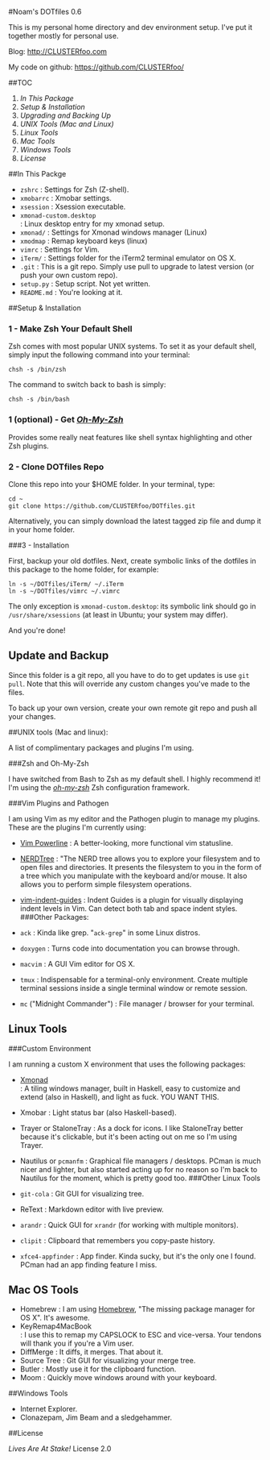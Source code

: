 #Noam's DOTfiles 0.6

This is my personal home directory and dev environment setup. I've put it 
together mostly for personal use. 

Blog: <http://CLUSTERfoo.com>

My code on github: <https://github.com/CLUSTERfoo/>

##TOC

1. *In This Package*
2. *Setup & Installation*
3. *Upgrading and Backing Up*
4. *UNIX Tools (Mac and Linux)*
5. *Linux Tools*
6. *Mac Tools*
7. *Windows Tools*
8. *License*



##In This Packge

* `zshrc`       :    Settings for Zsh (Z-shell).
* `xmobarrc`    :    Xmobar settings.
* `xsession`    :    Xsession executable.
* `xmonad-custom.desktop`   
                :    Linux desktop entry for my xmonad setup.
* `xmonad/`     :    Settings for Xmonad windows manager (Linux)   
* `xmodmap`     :    Remap keyboard keys (linux)
* `vimrc`       :    Settings for Vim. 
* `iTerm/`      :    Settings folder for the iTerm2 terminal emulator on 
OS X.
* `.git`        :    This is a git repo. Simply  use pull to upgrade to 
                     latest version (or push your own custom repo).
* `setup.py`    :    Setup script. Not yet written. 
* `README.md`   :    You're looking at it.







##Setup & Installation

### 1 - Make Zsh Your Default Shell

Zsh comes with most popular UNIX systems. To set it as your default shell,
simply input the following command into your terminal:

    chsh -s /bin/zsh

The command to switch back to bash is simply:

    chsh -s /bin/bash


### 1 (optional) - Get [*Oh-My-Zsh*](https://github.com/robbyrussell/oh-my-zsh)

Provides some really neat features like shell syntax highlighting and other Zsh
plugins.


### 2 - Clone DOTfiles Repo ##

Clone this repo into your $HOME folder. In your terminal, type:

    cd ~
    git clone https://github.com/CLUSTERfoo/DOTfiles.git

Alternatively, you can simply download the latest tagged zip file and dump it in
your home folder.


###3 - Installation

First, backup your old dotfiles. Next, create symbolic
links of the dotfiles in this package to the home folder, for example:

    ln -s ~/DOTfiles/iTerm/ ~/.iTerm
    ln -s ~/DOTfiles/vimrc ~/.vimrc

The only exception is `xmonad-custom.desktop`: its symbolic link should go in 
`/usr/share/xsessions` (at least in Ubuntu; your system may differ). 

And you're done!

## Update and Backup

Since this folder is a git repo, all you have to do to get updates is use `git
pull`. Note that this will override any custom changes you've made to the files.

To back up your own version, create your own remote git repo and push
all your changes.

##UNIX tools (Mac and linux):

A list of complimentary packages and plugins I'm using.

###Zsh and Oh-My-Zsh

I have switched from Bash to Zsh as my default shell. I highly recommend it! 
I'm using the [*oh-my-zsh*](https://github.com/robbyrussell/oh-my-zsh) Zsh 
configuration framework.

###Vim Plugins and Pathogen

I am using Vim as my editor and the Pathogen plugin to manage my plugins. These
are the plugins I'm currently using:

* [Vim Powerline](https://github.com/Lokaltog/vim-powerline)
                :    A better-looking, more functional vim statusline.
* [NERDTree](https://github.com/scrooloose/nerdtree)
                :    "The NERD tree allows you to explore your filesystem and to 
                     open files and directories. It presents the filesystem to 
                     you in the form of a tree which you manipulate with the 
                     keyboard and/or mouse. It also allows you to perform simple 
                     filesystem operations.
* [vim-indent-guides](https://github.com/nathanaelkane/vim-indent-guides)
                :    Indent Guides is a plugin for visually displaying indent 
                     levels in Vim. Can detect both tab and space indent styles.
###Other Packages:

* `ack`         :    Kinda like grep. "`ack-grep`" in some Linux distros.
* `doxygen`     :    Turns code into documentation you can browse through.
* `macvim`      :    A GUI Vim editor for OS X.
* `tmux`        :    Indispensable for a terminal-only environment. Create multiple
                     terminal sessions inside a single terminal window or remote
                     session.
* `mc` ("Midnight Commander")
                :    File manager / browser for your terminal.
## Linux Tools

###Custom Environment

I am running a custom X environment that uses the following packages:

* [Xmonad](http://xmonad.org/)        
                :     A tiling windows manager, built in Haskell, easy to customize
                      and extend (also in Haskell), and light as fuck. 
                      YOU WANT THIS.
* Xmobar        :     Light status bar (also Haskell-based). 
* Trayer or StaloneTray
                :     As a dock for icons. I like StaloneTray better because it's 
                      clickable, but it's been acting out on me so I'm using Trayer. 
* Nautilus or `pcmanfm`
                :     Graphical file managers / desktops. PCman is much nicer and 
                      lighter, but also started acting up for no reason so I'm 
                      back to Nautilus for the moment, which is pretty good too.
###Other Linux Tools

* `git-cola`    :    Git GUI for visualizing tree.
* ReText        :    Markdown editor with live preview.  
* `arandr`      :    Quick GUI for `xrandr` (for working with multiple monitors).
* `clipit`      :    Clipboard that remembers you copy-paste history. 
* `xfce4-appfinder` 
                :    App finder. Kinda sucky, but it's the only one I found.
                     PCman had an app finding feature I miss. 

## Mac OS Tools

* Homebrew      :    I am using [Homebrew](http://mxcl.github.com/homebrew/), "The 
                     missing package manager for OS X". It's awesome.
* KeyRemap4MacBook    
                :    I use this to remap my CAPSLOCK to ESC and vice-versa.
                     Your tendons will thank you if you're a Vim user.
* DiffMerge     :    It diffs, it merges. That about it.
* Source Tree   :    Git GUI for visualizing your merge tree.
* Butler        :    Mostly use it for the clipboard function. 
* Moom          :    Quickly move windows around with your keyboard.

##Windows Tools

* Internet Explorer.
* Clonazepam, Jim Beam and a sledgehammer.

##License

*Lives Are At Stake!* License 2.0
